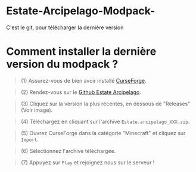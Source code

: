 # Estate-Arcipelago-Modpack-
C'est le git, pour télécharger la dernière version 

# **__Comment installer la dernière version du modpack ?__**
> 
> (1) Assurez-vous de bien avoir installé [CurseForge](https://www.curseforge.com/download/app).

> (2) Rendez-vous sur le [Github Estate Arcipelago](https://github.com/Steve557mag-fr/Estate-Arcipelago-Modpack-).

> (3) Cliquez sur la version la plus récentes, en dessous de "Releases" (Voir image).

> (4) Téléchargez en cliquant sur l'archive `Estate.arcipelago_XXX.zip`.

> (5) Ouvrez CurseForge dans la catégorie "Minecraft" et cliquez sur `Import`.

> (6) Sélectionnez l'archive téléchargée.

> (7) Appuyez sur `Play` et rejoignez nous sur le serveur !
